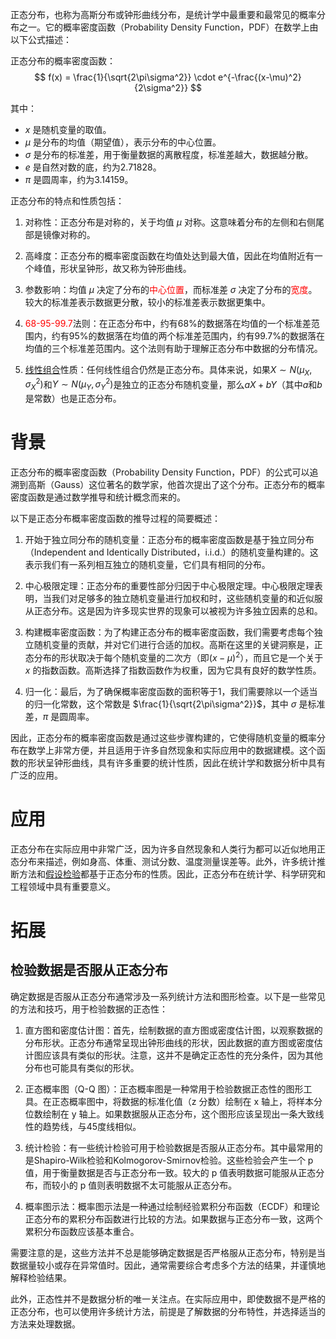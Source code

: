 正态分布，也称为高斯分布或钟形曲线分布，是统计学中最重要和最常见的概率分布之一。它的概率密度函数（Probability Density Function，PDF）在数学上由以下公式描述：

正态分布的概率密度函数：
$$
f(x) = \frac{1}{\sqrt{2\pi\sigma^2}} \cdot e^{-\frac{(x-\mu)^2}{2\sigma^2}}
$$

其中：
- $x$ 是随机变量的取值。
- $\mu$ 是分布的均值（期望值），表示分布的中心位置。
- $\sigma$ 是分布的标准差，用于衡量数据的离散程度，标准差越大，数据越分散。
- $e$ 是自然对数的底，约为2.71828。
- $\pi$ 是圆周率，约为3.14159。

正态分布的特点和性质包括：

1. 对称性：正态分布是对称的，关于均值 $\mu$ 对称。这意味着分布的左侧和右侧尾部是镜像对称的。

2. 高峰度：正态分布的概率密度函数在均值处达到最大值，因此在均值附近有一个峰值，形状呈钟形，故又称为钟形曲线。

3. 参数影响：均值 $\mu$ 决定了分布的<font color="red">中心位置</font>，而标准差 $\sigma$ 决定了分布的<font color="red">宽度</font>。较大的标准差表示数据更分散，较小的标准差表示数据更集中。

4. <font color="red">68-95-99.7</font>法则：在正态分布中，约有68%的数据落在均值的一个标准差范围内，约有95%的数据落在均值的两个标准差范围内，约有99.7%的数据落在均值的三个标准差范围内。这个法则有助于理解正态分布中数据的分布情况。
5. [线性组合](线性组合.md)性质：任何线性组合仍然是正态分布。具体来说，如果$X \sim N(\mu_X, \sigma_X^2)$和$Y \sim N(\mu_Y, \sigma_Y^2)$是独立的正态分布随机变量，那么$aX + bY$（其中$a$和$b$是常数）也是正态分布。

# 背景

正态分布的概率密度函数（Probability Density Function，PDF）的公式可以追溯到高斯（Gauss）这位著名的数学家，他首次提出了这个分布。正态分布的概率密度函数是通过数学推导和统计概念而来的。

以下是正态分布概率密度函数的推导过程的简要概述：

1. 开始于独立同分布的随机变量：正态分布的概率密度函数是基于独立同分布（Independent and Identically Distributed，i.i.d.）的随机变量构建的。这表示我们有一系列相互独立的随机变量，它们具有相同的分布。

2. 中心极限定理：正态分布的重要性部分归因于中心极限定理。中心极限定理表明，当我们对足够多的独立随机变量进行加权和时，这些随机变量的和近似服从正态分布。这是因为许多现实世界的现象可以被视为许多独立因素的总和。

3. 构建概率密度函数：为了构建正态分布的概率密度函数，我们需要考虑每个独立随机变量的贡献，并对它们进行合适的加权。高斯在这里的关键洞察是，正态分布的形状取决于每个随机变量的二次方（即$(x - \mu)^2$），而且它是一个关于 $x$ 的指数函数。高斯选择了指数函数作为权重，因为它具有良好的数学性质。

4. 归一化：最后，为了确保概率密度函数的面积等于1，我们需要除以一个适当的归一化常数，这个常数是 $\frac{1}{\sqrt{2\pi\sigma^2}}$，其中 $\sigma$ 是标准差，$\pi$ 是圆周率。

因此，正态分布的概率密度函数是通过这些步骤构建的，它使得随机变量的概率分布在数学上非常方便，并且适用于许多自然现象和实际应用中的数据建模。这个函数的形状呈钟形曲线，具有许多重要的统计性质，因此在统计学和数据分析中具有广泛的应用。

# 应用

正态分布在实际应用中非常广泛，因为许多自然现象和人类行为都可以近似地用正态分布来描述，例如身高、体重、测试分数、温度测量误差等。此外，许多统计推断方法和[假设检验](假设检验.md)都基于正态分布的性质。因此，正态分布在统计学、科学研究和工程领域中具有重要意义。

# 拓展

## 检验数据是否服从正态分布

确定数据是否服从正态分布通常涉及一系列统计方法和图形检查。以下是一些常见的方法和技巧，用于检验数据的正态性：

1. 直方图和密度估计图：首先，绘制数据的直方图或密度估计图，以观察数据的分布形状。正态分布通常呈现出钟形曲线的形状，因此数据的直方图或密度估计图应该具有类似的形状。注意，这并不是确定正态性的充分条件，因为其他分布也可能具有类似的形状。

2. 正态概率图（Q-Q 图）：正态概率图是一种常用于检验数据正态性的图形工具。在正态概率图中，将数据的标准化值（z 分数）绘制在 x 轴上，将样本分位数绘制在 y 轴上。如果数据服从正态分布，这个图形应该呈现出一条大致线性的趋势线，与45度线相似。

3. 统计检验：有一些统计检验可用于检验数据是否服从正态分布。其中最常用的是Shapiro-Wilk检验和Kolmogorov-Smirnov检验。这些检验会产生一个 p 值，用于衡量数据是否与正态分布一致。较大的 p 值表明数据可能服从正态分布，而较小的 p 值则表明数据不太可能服从正态分布。

4. 概率图示法：概率图示法是一种通过绘制经验累积分布函数（ECDF）和理论正态分布的累积分布函数进行比较的方法。如果数据与正态分布一致，这两个累积分布函数应该基本重合。

需要注意的是，这些方法并不总是能够确定数据是否严格服从正态分布，特别是当数据量较小或存在异常值时。因此，通常需要综合考虑多个方法的结果，并谨慎地解释检验结果。

此外，正态性并不是数据分析的唯一关注点。在实际应用中，即使数据不是严格的正态分布，也可以使用许多统计方法，前提是了解数据的分布特性，并选择适当的方法来处理数据。
